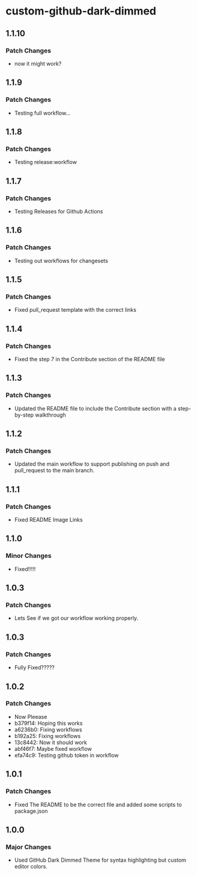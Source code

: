 # custom-github-dark-dimmed

## 1.1.10

### Patch Changes

- now it might work?

## 1.1.9

### Patch Changes

- Testing full workflow...

## 1.1.8

### Patch Changes

- Testing release:workflow

## 1.1.7

### Patch Changes

- Testing Releases for Github Actions

## 1.1.6

### Patch Changes

- Testing out workflows for changesets

## 1.1.5

### Patch Changes

- Fixed pull_request template with the correct links

## 1.1.4

### Patch Changes

- Fixed the step 7 in the Contribute section of the README file

## 1.1.3

### Patch Changes

- Updated the README file to include the Contribute section with a step-by-step walkthrough

## 1.1.2

### Patch Changes

- Updated the main workflow to support publishing on push and pull_request to the main branch.

## 1.1.1

### Patch Changes

- Fixed README Image Links

## 1.1.0

### Minor Changes

- Fixed!!!!!

## 1.0.3

### Patch Changes

- Lets See if we got our workflow working properly.

## 1.0.3

### Patch Changes

- Fully Fixed?????

## 1.0.2

### Patch Changes

- Now Pleease
- b379f14: Hoping this works
- a6236b0: Fixing workflows
- b192a25: Fixing workflows
- 13c8442: Now it should work
- abf46f7: Maybe fixed workflow
- efa74c9: Testing github token in workflow

## 1.0.1

### Patch Changes

- Fixed The README to be the correct file and added some scripts to package.json

## 1.0.0

### Major Changes

- Used GitHub Dark Dimmed Theme for syntax highlighting but custom editor colors.
